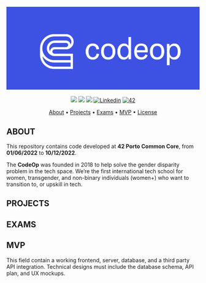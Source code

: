 <p align="center">
   <img src="CodeOp-Banner.png">
</p>

<p align="center">
	<img src="https://img.shields.io/badge/status-ongoing-success?color=%2312bab9&style=flat-square" />
	<img src="https://img.shields.io/badge/score-42%20%2F%2042-success?color=%2312bab9&style=flat-square" />
	<img src="https://img.shields.io/github/last-commit/jotavare/42-common-core?color=%2312bab9&style=flat-square" />
	<a href='' target="_blank"><img alt='Linkedin' src='https://img.shields.io/badge/LinkedIn-100000?style=flat-square&logo=Linkedin&logoColor=white&labelColor=0A66C2&color=0A66C2'/></a>
	<a href='' target="_blank"><img alt='42' src='https://img.shields.io/badge/Porto-100000?style=flat-square&logo=42&logoColor=white&labelColor=000000&color=000000'/></a>
</p>

<p align="center">
	<a href="#about">About</a> •
	<a href="#projects">Projects</a> •
	<a href="#exams">Exams</a> •
	<a href="#MVP">MVP</a> •
	<a href="#license">License</a>
</p>

## ABOUT
This repository contains code developed at **42 Porto Common Core**, from **01/06/2022** to **10/12/2022**. </br>

The **CodeOp**  was founded in 2018 to help solve the gender disparity problem in the tech space. We’re the first international tech school for women, transgender, and non-binary individuals (women+) who want to transition to, or upskill in tech.

## PROJECTS
<div align="center">

</div>

## EXAMS
<div align="center">



</div>

## MVP
This field contain a working frontend, server, database, and a third party API integration. Technical designs must include the database schema, API plan, and UX mockups.
